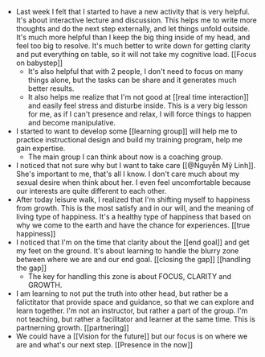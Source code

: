 - Last week I felt that I started to have a new activity that is very helpful. It's about interactive lecture and discussion. This helps me to write more thoughts and do the next step externally, and let things unfold outside. It's much more helpful than I keep the big thing inside of my head, and feel too big to resolve. It's much better to write down for getting clarity and put everything on table, so it will not take my cognitive load. [[Focus on babystep]]
    - It's also helpful that with 2 people, I don't need to focus on many things alone, but the tasks can be share and it generates much better results.
    - It also helps me realize that I'm not good at [[real time interaction]] and easily feel stress and disturbe inside. This is a very big lesson for me, as if I can't presence and relax, I will force things to happen and become manipulative.
- I started to want to develop some [[learning group]] will help me to practice instructional design and build my training program, help me gain expertise. 
    - The main group I can think about now is a coaching group.
- I noticed that not sure why but I want to take care [[@Nguyễn Mỹ Linh]]. She's important to me, that's all I know. I don't care much about my sexual desire when think about her. I even feel uncomfortable because our interests are quite different to each other.
- After today leisure walk, I realized that I'm shifting myself to happiness from growth. This is the most satisfy and in our will, and the meaning of living type of happiness. It's a healthy type of happiness that based on why we come to the earth and have the chance for experiences. [[true happiness]]
- I noticed that I'm on the time that clarity about the [[end goal]] and get my feet on the ground. It's about learning to handle the blurry zone between where we are and our end goal. [[closing the gap]] [[handling the gap]]
    - The key for handling this zone is about FOCUS, CLARITY and GROWTH.
- I am learning to not put the truth into other head, but rather be a falictitator that provide space and guidance, so that we can explore and learn together. I'm not an instructor, but rather a part of the group. I'm not teaching, but rather a facilitator and learner at the same time. This is partnerning growth. [[partnering]]
- We could have a [[Vision for the future]] but our focus is on where we are and what's our next step. [[Presence in the now]]
